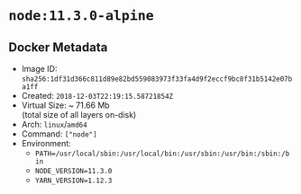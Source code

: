 # `node:11.3.0-alpine`

## Docker Metadata

- Image ID: `sha256:1df31d366c811d89e82bd559083973f33fa4d9f2eccf9bc8f31b5142e07ba1ff`
- Created: `2018-12-03T22:19:15.58721854Z`
- Virtual Size: ~ 71.66 Mb  
  (total size of all layers on-disk)
- Arch: `linux`/`amd64`
- Command: `["node"]`
- Environment:
  - `PATH=/usr/local/sbin:/usr/local/bin:/usr/sbin:/usr/bin:/sbin:/bin`
  - `NODE_VERSION=11.3.0`
  - `YARN_VERSION=1.12.3`
